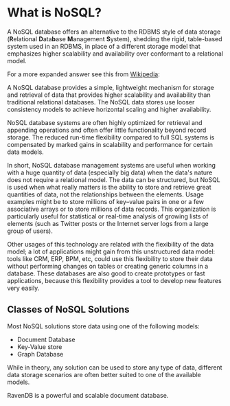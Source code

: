 # What is NoSQL?

A NoSQL database offers an alternative to the RDBMS style of data storage (**R**elational **D**ata**b**ase **M**anagement **S**ystem), shedding the rigid, table-based system used in an RDBMS, in place of a different storage model that emphasizes higher scalability and availability over conformant to a relational model.

For a more expanded answer see this from [Wikipedia](http://en.wikipedia.org/wiki/NoSQL):

A NoSQL database provides a simple, lightweight mechanism for storage and retrieval of data that provides higher scalability and availability than traditional relational databases. The NoSQL data stores use looser consistency models to achieve horizontal scaling and higher availability.

NoSQL database systems are often highly optimized for retrieval and appending operations and often offer little functionality beyond record storage. The reduced run-time flexibility compared to full SQL systems is compensated by marked gains in scalability and performance for certain data models.

In short, NoSQL database management systems are useful when working with a huge quantity of data (especially big data) when the data's nature does not require a relational model. The data can be structured, but NoSQL is used when what really matters is the ability to store and retrieve great quantities of data, not the relationships between the elements. Usage examples might be to store millions of key–value pairs in one or a few associative arrays or to store millions of data records. This organization is particularly useful for statistical or real-time analysis of growing lists of elements (such as Twitter posts or the Internet server logs from a large group of users).

Other usages of this technology are related with the flexibility of the data model; a lot of applications might gain from this unstructured data model: tools like CRM, ERP, BPM, etc, could use this flexibility to store their data without performing changes on tables or creating generic columns in a database. These databases are also good to create prototypes or fast applications, because this flexibility provides a tool to develop new features very easily.

## Classes of NoSQL Solutions

Most NoSQL solutions store data using one of the following models:

* Document Database
* Key-Value store
* Graph Database

While in theory, any solution can be used to store any type of data, different data storage scenarios are often better suited to one of the available models.

RavenDB is a powerful and scalable document database.